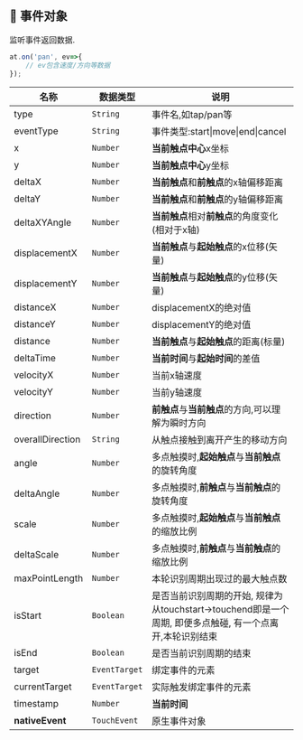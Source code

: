 ## :lollipop: 事件对象
监听事件返回数据.

```javascript
at.on('pan', ev=>{
    // ev包含速度/方向等数据
});
```

|名称|数据类型|说明|
|-|-|-|
|type|`String`|事件名,如tap/pan等|
|eventType|`String`|事件类型:start\|move\|end\|cancel|
|x|`Number`|**当前触点中心**x坐标|
|y|`Number`|**当前触点中心**y坐标|
|deltaX|`Number`|**当前触点**和**前触点**的x轴偏移距离|
|deltaY|`Number`|**当前触点**和**前触点**的y轴偏移距离|
|deltaXYAngle|`Number`|**当前触点**相对**前触点**的角度变化(相对于x轴)|
|displacementX|`Number`|**当前触点**与**起始触点**的x位移(矢量)|
|displacementY|`Number`|**当前触点**与**起始触点**的y位移(矢量)|
|distanceX|`Number`|displacementX的绝对值|
|distanceY|`Number`|displacementY的绝对值|
|distance|`Number`|**当前触点**与**起始触点**的距离(标量)|
|deltaTime|`Number`|**当前时间**与**起始时间**的差值|
|velocityX|`Number`|当前x轴速度|
|velocityY|`Number`|当前y轴速度|
|direction|`Number`|**前触点**与**当前触点**的方向,可以理解为瞬时方向|
|overallDirection|`String`|从触点接触到离开产生的移动方向|
|angle|`Number`|多点触摸时,**起始触点**与**当前触点**的旋转角度|
|deltaAngle|`Number`|多点触摸时,**前触点**与**当前触点**的旋转角度|
|scale|`Number`|多点触摸时,**起始触点**与**当前触点**的缩放比例|
|deltaScale|`Number`|多点触摸时,**前触点**与**当前触点**的缩放比例|
|maxPointLength|`Number`|本轮识别周期出现过的最大触点数|
|isStart|`Boolean`|是否当前识别周期的开始, 规律为从touchstart->touchend即是一个周期, 即便多点触碰, 有一个点离开,本轮识别结束|
|isEnd|`Boolean`|是否当前识别周期的结束|
|target|`EventTarget`|绑定事件的元素|
|currentTarget|`EventTarget`|实际触发绑定事件的元素|
|timestamp|`Number`|**当前时间**|
|**nativeEvent**|`TouchEvent`|原生事件对象